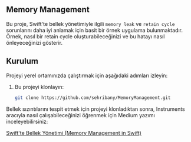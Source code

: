 ## Memory Management 

Bu proje, Swift'te bellek yönetimiyle ilgili `memory leak` ve `retain cycle` sorunlarını daha iyi anlamak için basit bir örnek uygulama bulunmaktadır. Örnek, nasıl bir retain cycle oluşturabileceğinizi ve bu hatayı nasıl önleyeceğinizi gösterir.

## Kurulum

Projeyi yerel ortamınızda çalıştırmak için aşağıdaki adımları izleyin:

1. Bu projeyi klonlayın:
   ```bash
   git clone https://github.com/sehribany/MemoryManagement.git

Bellek sızıntılarını tespit etmek için projeyi klonladıktan sonra, Instruments aracıyla nasıl çalışabileceğinizi öğrenmek için Medium yazımı inceleyebilirsiniz:

[Swift'te Bellek Yönetimi (Memory Management in Swift)](https://medium.com/@sehribanyildirim051/swiftte-bellek-y%C3%B6netimi-memory-management-in-swift-58eb760adee2)
